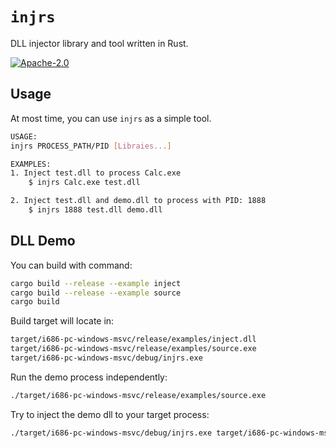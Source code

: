 # `injrs`

DLL injector library and tool written in Rust.

[![Apache-2.0](https://img.shields.io/crates/l/injrs.svg)](https://github.com/jiusanzhou/injrs/blob/master/LICENSE)

## Usage

At most time, you can use `injrs` as a simple tool.

```bash
USAGE:
injrs PROCESS_PATH/PID [Libraies...]

EXAMPLES:
1. Inject test.dll to process Calc.exe
    $ injrs Calc.exe test.dll

2. Inject test.dll and demo.dll to process with PID: 1888
    $ injrs 1888 test.dll demo.dll
```

## DLL Demo

You can build with command:

```bash
cargo build --release --example inject
cargo build --release --example source
cargo build
```

Build target will locate in:

```bash
target/i686-pc-windows-msvc/release/examples/inject.dll
target/i686-pc-windows-msvc/release/examples/source.exe
target/i686-pc-windows-msvc/debug/injrs.exe
```

Run the demo process independently:

```bash
./target/i686-pc-windows-msvc/release/examples/source.exe
```

Try to inject the demo dll to your target process:

```bash
./target/i686-pc-windows-msvc/debug/injrs.exe target/i686-pc-windows-msvc/release/examples/source.exe target/i686-pc-windows-msvc/release/examples/inject.dll
```
